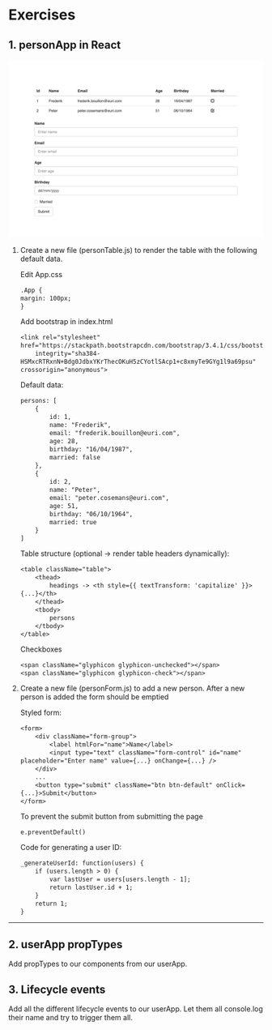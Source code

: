 # Exercises
## 1. personApp in React
<img src="images/ex1.png" alt="">

1. Create a new file (personTable.js) to render the table with the following default data.

    Edit App.css
    ```
    .App {
    margin: 100px;
    }
    ```
    Add bootstrap in index.html
    ```
    <link rel="stylesheet" href="https://stackpath.bootstrapcdn.com/bootstrap/3.4.1/css/bootstrap.min.css"
        integrity="sha384-HSMxcRTRxnN+Bdg0JdbxYKrThecOKuH5zCYotlSAcp1+c8xmyTe9GYg1l9a69psu" crossorigin="anonymous">
    ```
    Default data:
    ```
    persons: [
        {
            id: 1,
            name: "Frederik",
            email: "frederik.bouillon@euri.com",
            age: 28,
            birthday: "16/04/1987",
            married: false
        },
        {
            id: 2,
            name: "Peter",
            email: "peter.cosemans@euri.com",
            age: 51,
            birthday: "06/10/1964",
            married: true
        }
    ]
    ```
    Table structure (optional -> render table headers dynamically):
    ```
    <table className="table">
        <thead>
            headings -> <th style={{ textTransform: 'capitalize' }}>{...}</th>
        </thead>
        <tbody>
            persons
        </tbody>
    </table>
    ```
    Checkboxes
    ```
    <span className="glyphicon glyphicon-unchecked"></span>
    <span className="glyphicon glyphicon-check"></span>
    ```
2. Create a new file (personForm.js) to add a new person. After a new person is added the form should be emptied

    Styled form:
    ```
    <form>
        <div className="form-group">
            <label htmlFor="name">Name</label>
            <input type="text" className="form-control" id="name" placeholder="Enter name" value={...} onChange={...} />
        </div>
        ...
        <button type="submit" className="btn btn-default" onClick={...}>Submit</button>
    </form>
    ```
    To prevent the submit button from submitting the page
    ```
    e.preventDefault()
    ```
    Code for generating a user ID:
    ```
    _generateUserId: function(users) {
        if (users.length > 0) {
            var lastUser = users[users.length - 1];
            return lastUser.id + 1;
        }
        return 1;
    }
    ```


------

## 2. userApp propTypes
Add propTypes to our components from our userApp.


## 3. Lifecycle events
Add all the different lifecycle events to our userApp. Let them all console.log their name and try to trigger them all.
